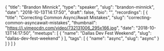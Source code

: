 {
  "title": "Brandon Minnick",
  "type": "speaker",
  "slug": "brandon-minnick",
  "date": "2018-10-13T14:17:50",
  "draft": false,
  "bio": "",
  "recordings": [
    {
      "title": "Correcting Common Async/Await Mistakes",
      "slug": "correcting-common-asyncawait-mistakes",
      "thumbnail": "https://i.vimeocdn.com/video/732131006_295x166.jpg",
      "date": "2018-10-13T14:17:50",
      "meetups": [
        {
          "name": "Dallas Dev Fest Weekend",
          "slug": "dallas-dev-fest-weekend"
        }
      ],
      "tags": [
        {
          "name": "async",
          "slug": "async"
        }
      ]
    }
  ]
}